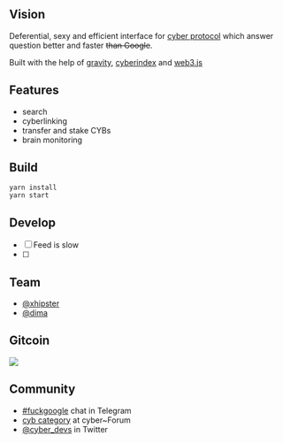 
## Vision

Deferential, sexy and efficient interface for [cyber protocol](https://ipfs.io/ipfs/QmQ1Vong13MDNxixDyUdjniqqEj8sjuNEBYMyhQU4gQgq3) which answer question better and faster ~~than Google~~. 

Built with the help of [gravity](https://github.com/cybercongress/gravity), [cyberindex](https://github.com/cybercongress/cyberindex) and [web3.js](https://github.com/ethereum/web3.js)

## Features
- search
- cyberlinking
- transfer and stake CYBs
- brain monitoring

## Build

```
yarn install
yarn start
```

## Develop

- [ ] Feed is slow
- [ ] 

## Team
- [@xhipster](https://github.com/xhipster)
- [@dima](https://github.com/dimakorzhovnik)

## Gitcoin
<a href="https://gitcoin.co/explorer?q=dot-cyber">
 <img src="https://gitcoin.co/funding/embed?repo=https://github.com/cybercongress/dot-cyber">
</a>

## Community
- [#fuckgoogle](https://t.me/fuckgoogle) chat in Telegram
- [cyb category](https://ai.cybercongress.ai/c/cyb) at cyber~Forum
- [@cyber_devs](https://twitter.com/cyber_devs) in Twitter
